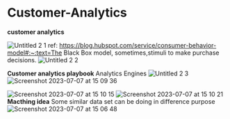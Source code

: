 # Customer-Analytics
**customer analytics**

![‎Untitled 2 ‎1](https://github.com/ChanapatC/Customer-Analytics/assets/136244448/65174687-1100-4e61-a041-5f7e894e64b4)
ref: https://blog.hubspot.com/service/consumer-behavior-model#:~:text=The Black Box model, sometimes,stimuli to make purchase decisions.
![‎Untitled 2 ‎2](https://github.com/ChanapatC/Customer-Analytics/assets/136244448/6d0145b0-7e4b-43fc-8b30-f2ef61b2ef2c)

**Customer analytics playbook**
Analytics Engines
![‎Untitled 2 ‎3](https://github.com/ChanapatC/Customer-Analytics/assets/136244448/51633016-bc7a-40a6-bbd6-723d17f7898d)
![Screenshot 2023-07-07 at 15 09 36](https://github.com/ChanapatC/Customer-Analytics/assets/136244448/24dbcd45-20d4-49af-b1e0-413815e8643a)

![Screenshot 2023-07-07 at 15 10 15](https://github.com/ChanapatC/Customer-Analytics/assets/136244448/f85634bc-c54a-446f-97e1-8e2c8ebf5ff6)
![Screenshot 2023-07-07 at 15 10 21](https://github.com/ChanapatC/Customer-Analytics/assets/136244448/3e8aa330-45a6-4a2b-b6ad-76d25729ea0f)
**Macthing idea**
Some similar data set can be doing in difference purpose
![Screenshot 2023-07-07 at 15 06 48](https://github.com/ChanapatC/Customer-Analytics/assets/136244448/2ff7cb14-37a8-4ffb-b2cb-2850d4615e95)
